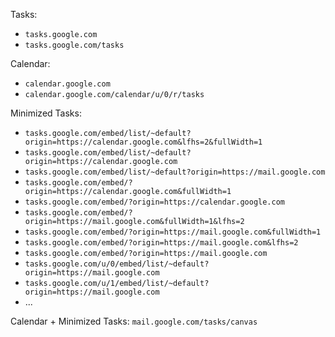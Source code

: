 Tasks:
- `tasks.google.com`
- `tasks.google.com/tasks`

Calendar:
- `calendar.google.com`
- `calendar.google.com/calendar/u/0/r/tasks`

Minimized Tasks:
- `tasks.google.com/embed/list/~default?origin=https://calendar.google.com&lfhs=2&fullWidth=1`
- `tasks.google.com/embed/list/~default?origin=https://calendar.google.com`
- `tasks.google.com/embed/list/~default?origin=https://mail.google.com`
- `tasks.google.com/embed/?origin=https://calendar.google.com&fullWidth=1`
- `tasks.google.com/embed/?origin=https://calendar.google.com`
- `tasks.google.com/embed/?origin=https://mail.google.com&fullWidth=1&lfhs=2`
- `tasks.google.com/embed/?origin=https://mail.google.com&fullWidth=1`
- `tasks.google.com/embed/?origin=https://mail.google.com&lfhs=2`
- `tasks.google.com/embed/?origin=https://mail.google.com`
- `tasks.google.com/u/0/embed/list/~default?origin=https://mail.google.com`
- `tasks.google.com/u/1/embed/list/~default?origin=https://mail.google.com`
- ...

Calendar + Minimized Tasks: `mail.google.com/tasks/canvas`
